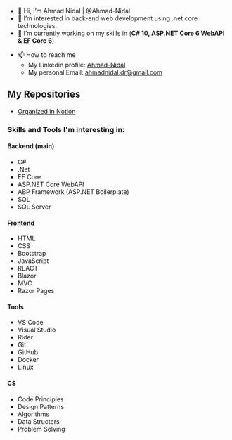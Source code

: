 - 👋 Hi, I’m Ahmad Nidal | @Ahmad-Nidal
- 👀 I’m interested in back-end web development using .net core technologies.
- 🌱 I’m currently working on my skills in (<b>C# 10, ASP.NET Core 6 WebAPI & EF Core 6</b>)
<!-- - 💞️ I’m looking to collaborate on ... -->
- 📫 How to reach me
  - My Linkedin profile: [Ahmad-Nidal](https://www.linkedin.com/in/ahmad-nidal/)
  - My personal Email: [ahmadnidal.dr@gmail.com](mailto:ahmadnidal.dr@gmail.com)
## My Repositories
* [Organized in Notion](https://ahmad-nidal-dev.notion.site/c0b6a5eb38ee4456a6d36d29f35a84e0?v=303409716c744a228c695ea72d65d2f2)
### Skills and Tools I'm interesting in:
#### Backend (main)
- C#
- .Net
- EF Core
- ASP.NET Core WebAPI
- ABP Framework (ASP.NET Boilerplate)
- SQL
- SQL Server
#### Frontend
- HTML
- CSS
- Bootstrap
- JavaScript
- REACT
- Blazor
- MVC
- Razor Pages
#### Tools
- VS Code
- Visual Studio
- Rider
- Git
- GitHub
- Docker
- Linux 
#### CS
- Code Principles
- Design Patterns
- Algorithms
- Data Structers
- Problem Solving
